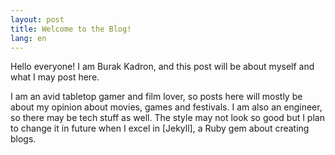 ```yaml
---
layout: post
title: Welcome to the Blog!
lang: en
---
```

Hello everyone! I am Burak Kadron, and this post will be about myself and what I may post here.

I am an avid tabletop gamer and film lover, so posts here will mostly be about my opinion about movies, games and festivals. I am also an engineer, so there may be tech stuff as well. The style may not look so good but I plan to change it in future when I excel in [Jekyll], a Ruby gem about creating blogs.

